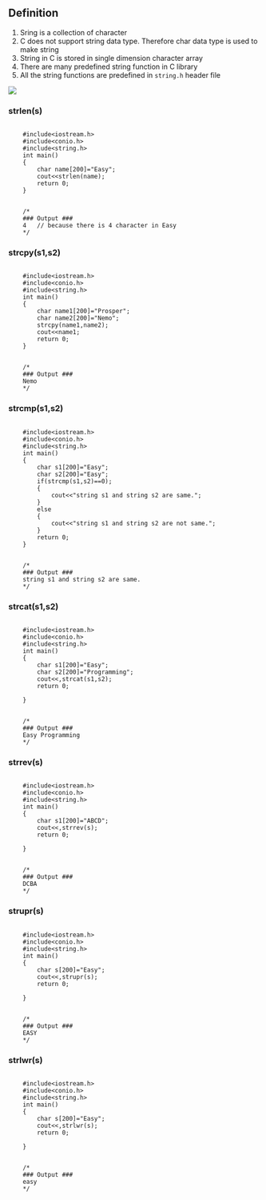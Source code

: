 ## Definition

1. Sring is a collection of character
2. C does not support string data type. Therefore char data type is used to make string
3. String in C is stored in single dimension character array
4. There are many predefined string function in C library
5. All the string functions are predefined in `string.h` header file

![](resource:assets/images/C++/img36.png)

### strlen(s)

```

    #include<iostream.h>
    #include<conio.h>
    #include<string.h>
    int main()
    {
        char name[200]="Easy";
        cout<<strlen(name);
        return 0;
    }


    /*
    ### Output ###
    4 	// because there is 4 character in Easy
    */

```


### strcpy(s1,s2)

```

    #include<iostream.h>
    #include<conio.h>
    #include<string.h>
    int main()
    {
        char name1[200]="Prosper";
        char name2[200]="Nemo";
        strcpy(name1,name2);
        cout<<name1;
        return 0;
    }


    /*
    ### Output ###
    Nemo
    */

```


### strcmp(s1,s2)


```

    #include<iostream.h>
    #include<conio.h>
    #include<string.h>
    int main()
    {
        char s1[200]="Easy";
        char s2[200]="Easy";
        if(strcmp(s1,s2)==0);
        {
            cout<<"string s1 and string s2 are same.";
        }
        else
        {
            cout<<"string s1 and string s2 are not same.";
        }
        return 0;
    }


    /*
    ### Output ###
    string s1 and string s2 are same.
    */

```

### strcat(s1,s2)


```

    #include<iostream.h>
    #include<conio.h>
    #include<string.h>
    int main()
    {
        char s1[200]="Easy";
        char s2[200]="Programming";
        cout<<,strcat(s1,s2);
        return 0;
        
    }


    /*
    ### Output ###
    Easy Programming
    */

```

### strrev(s)


```

    #include<iostream.h>
    #include<conio.h>
    #include<string.h>
    int main()
    {
        char s1[200]="ABCD";
        cout<<,strrev(s);
        return 0;
        
    }


    /*
    ### Output ###
    DCBA
    */

```


### strupr(s)


```

    #include<iostream.h>
    #include<conio.h>
    #include<string.h>
    int main()
    {
        char s[200]="Easy";
        cout<<,strupr(s);
        return 0;
        
    }


    /*
    ### Output ###
    EASY
    */

```

### strlwr(s)


```

    #include<iostream.h>
    #include<conio.h>
    #include<string.h>
    int main()
    {
        char s[200]="Easy";
        cout<<,strlwr(s);
        return 0;
        
    }


    /*
    ### Output ###
    easy
    */

```